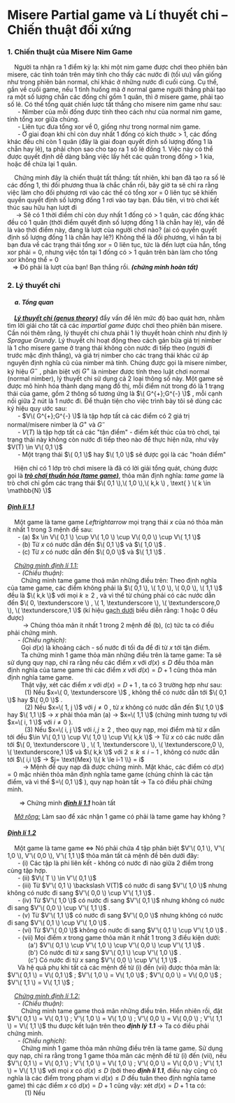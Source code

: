 # Misere Partial game và Lí thuyết chi – Chiến thuật đối xứng
### 1. Chiến thuật của Misere Nim Game <br>
&nbsp;&nbsp;&nbsp;&nbsp;Người ta nhận ra 1 điểm kỳ lạ: khi một nim game được chơi theo phiên bản misere, các tính toán trên máy tính cho thấy các nước đi (tối ưu) vẫn giống như trong phiên bản normal, chỉ khác ở những nước đi cuối cùng. Cụ thể, gần về cuối game, nếu 1 tình huống mà ở normal game người thắng phải tạo ra một số lượng chẵn các đống chỉ gồm 1 quân, thì ở misere game, phải tạo số lẻ. Có thể tổng quát chiến lược tất thắng cho misere nim game như sau: <br>
&nbsp;&nbsp;&nbsp;&nbsp;&nbsp;&nbsp;-	Nimber của mỗi đống được tính theo cách như của normal nim game, tính tổng xor giữa chúng. <br>
&nbsp;&nbsp;&nbsp;&nbsp;&nbsp;&nbsp;-	Liên tục đưa tổng xor về 0, giống như trong normal nim game. <br>
&nbsp;&nbsp;&nbsp;&nbsp;&nbsp;&nbsp;-	Ở giai đoạn khi chỉ còn duy nhất 1 đống có kích thước > 1, các đống khác đều chỉ còn 1 quân (đây là giai đoạn quyết định số lượng đống 1 là chẵn hay lẻ), ta phải chọn sao cho tạo ra 1 số lẻ đống 1. Việc này có thể được quyết định dễ dàng bằng việc lấy hết các quân trong đống > 1 kia, hoặc để chừa lại 1 quân. <br>

&nbsp;&nbsp;&nbsp;&nbsp;Chứng minh đây là chiến thuật tất thắng: tất nhiên, khi bạn đã tạo ra số lẻ các đống 1, thì đối phương thua là chắc chắn rồi, bây giờ ta sẽ chỉ ra rằng việc làm cho đối phương rơi vào các thế có tổng xor = 0 liên tục sẽ khiến quyền quyết định số lượng đống 1 rơi vào tay bạn. Đầu tiên, vì trò chơi kết thúc sau hữu hạn lượt đi <br>
&nbsp;&nbsp;&nbsp;&nbsp; $\rightarrow$ Sẽ có 1 thời điểm chỉ còn duy nhất 1 đống có > 1 quân, các đống khác đều có 1 quân (thời điểm quyết định số lượng đống 1 là chẵn hay lẻ), vấn đề là vào thời điểm này, đang là lượt của người chơi nào? (ai có quyền quyết định số lượng đống 1 là chẵn hay lẻ?) Không thể là đối phương, vì hắn ta bị bạn đưa về các trạng thái tổng xor = 0 liên tục, tức là đến lượt của hắn, tổng xor phải = 0, nhưng việc tồn tại 1 đống có > 1 quân trên bàn làm cho tổng xor không thể = 0 <br>
&nbsp;&nbsp; $\Longrightarrow$ Đó phải là lượt của bạn! Bạn thắng rồi. ***(chứng minh hoàn tất)*** <br>

### 2. Lý thuyết chi <br>
#### &nbsp;&nbsp;&nbsp;&nbsp; *a. Tổng quan* 
&nbsp;&nbsp;&nbsp;&nbsp;***<ins>Lý thuyết chi (genus theory)</ins>*** đẩy vấn đề lên mức độ bao quát hơn, nhằm tìm lời giải cho tất cả các *impartial game* được chơi theo phiên bản misere. Cần nói thêm rằng, lý thuyết chi chưa phải 1 lý thuyết hoàn chỉnh như định lý *Sprague Grundy*. Lý thuyết chi hoạt động theo cách gán bừa giá trị nimber là 1 cho misere game ở trạng thái không còn nước đi tiếp theo (người đi trước mặc định thắng), và giá trị nimber cho các trạng thái khác cứ áp nguyên định nghĩa cũ của nimber mà tính. Chúng được gọi là misere nimber, ký hiệu $G^-$ , phân biệt với $G^+$ là nimber được tính theo luật chơi normal (normal nimber), lý thuyết chi sử dụng cả 2 loại thông số này. Một game sẽ được mô hình hóa thành dạng mạng đồ thị, mỗi điểm nút trong đó là 1 trạng thái của game, gồm 2 thông số tương ứng là $\( G^{+};G^{-} \)$ , mỗi cạnh nối giữa 2 nút là 1 nước đi. Để thuận tiện cho việc trình bày tôi sẽ dùng các ký hiệu quy ước sau: <br>
&nbsp;&nbsp;&nbsp;&nbsp;&nbsp;&nbsp;- $V\( G^{+};G^{-} \)$ là tập hợp tất cả các điểm có 2 giá trị normal/misere nimber là $G^+$ và $G^-$ <br>
&nbsp;&nbsp;&nbsp;&nbsp;&nbsp;&nbsp;- $V(T)$ là tập hợp tất cả các "tận điểm" - điểm kết thúc của trò chơi, tại trạng thái này không còn nước đi tiếp theo nào để thực hiện nữa, như vậy $V(T) \in V\( 0,1 \)$ <br>
&nbsp;&nbsp;&nbsp;&nbsp;&nbsp;&nbsp;- Một trạng thái $\( 0,1 \)$ hay $\( 1,0 \)$ sẽ được gọi là các "hoán điểm" <br>

&nbsp;&nbsp;&nbsp;&nbsp;Hiện chỉ có 1 lớp trò chơi misere là đã có lời giải tổng quát, chúng được gọi là ***<ins>trò chơi thuần hóa (tame game)</ins>***, thỏa mãn định nghĩa: *tame game* là trò chơi chỉ gồm các trạng thái $\( 0,1 \),\( 1,0 \),\( k,k \) , \text{   } \( k \in \mathbb{N} \)$ <br>
#### *<ins>Định lí 1.1</ins>*
&nbsp;&nbsp;&nbsp;&nbsp;Một game là tame game $Leftrightarrow$ mọi trạng thái $x$ của nó thỏa mãn ít nhất 1 trong 3 mệnh đề sau: <br>
&nbsp;&nbsp;&nbsp;&nbsp;&nbsp;&nbsp;- (a) $x \in V\( 0,1 \) \cup V\( 1,0 \) \cup V\( 0,0 \) \cup V\( 1,1 \)$ <br>
&nbsp;&nbsp;&nbsp;&nbsp;&nbsp;&nbsp;- (b) Từ $x$ có nước dẫn đến $\( 0,1 \)$ và $\( 1,0 \)$ . <br>
&nbsp;&nbsp;&nbsp;&nbsp;&nbsp;&nbsp;- (c) Từ $x$ có nước dẫn đến $\( 0,0 \)$ và $\( 1,1 \)$ . <br> 

&nbsp;&nbsp;&nbsp;&nbsp;*<ins>Chứng minh định lí 1.1:</ins>* <br>
&nbsp;&nbsp;&nbsp;&nbsp;&nbsp;&nbsp;- *(Chiều thuận)*: <br>
&nbsp;&nbsp;&nbsp;&nbsp;&nbsp;&nbsp;&nbsp;&nbsp;Chứng minh tame game thoả mãn những điều trên: Theo định nghĩa của tame game, các điểm không phải là $\( 0,1 \), \( 1,0 \), \( 0,0 \), \( 1,1 \)$ đều là $\( k,k \)$ với mọi $k \ge 2$ , và vì thế từ chúng phải có các nước dẫn đến $\( 0, \textunderscore \) , \( 1, \textunderscore \), \( \textunderscore,0 \), \( \textunderscore,1 \)$ (kí hiệu <ins>gạch dưới</ins> biểu diễn rằng: 1 hoặc 0 đều được) <br>
&nbsp;&nbsp;&nbsp;&nbsp;&nbsp;&nbsp;&nbsp;&nbsp; $\rightarrow$ Chúng thỏa mãn ít nhất 1 trong 2 mệnh đề (b), (c) tức ta có điều phải chứng minh. <br>
&nbsp;&nbsp;&nbsp;&nbsp;&nbsp;&nbsp;- *(Chiều nghịch)*: <br>
&nbsp;&nbsp;&nbsp;&nbsp;&nbsp;&nbsp;&nbsp;&nbsp;Gọi $d(x)$ là khoảng cách - số nước đi tối đa để đi từ $x$ tới tận điểm. <br>
&nbsp;&nbsp;&nbsp;&nbsp;&nbsp;&nbsp;&nbsp;&nbsp;Ta chứng minh 1 game thỏa mãn những điều trên là tame game: Ta sẽ sử dụng quy nạp, chỉ ra rằng nếu các điểm $x$ với $d(x) \le D$ đều thỏa mãn định nghĩa của tame game thì các điểm $x$ với $d(x)=D+1$ cũng thỏa mãn định nghĩa tame game. <br>
&nbsp;&nbsp;&nbsp;&nbsp;&nbsp;&nbsp;&nbsp;&nbsp;Thật vậy, xét các điểm $x$ với $d(x)=D+1$ , ta có 3 trường hợp như sau: <br>
&nbsp;&nbsp;&nbsp;&nbsp;&nbsp;&nbsp;&nbsp;&nbsp;&nbsp;&nbsp;(1) Nếu $x=\( 0, \textunderscore \)$ , không thể có nước dẫn tới $\( 0,1 \)$ hay $\( 0,0 \)$ . <br>
&nbsp;&nbsp;&nbsp;&nbsp;&nbsp;&nbsp;&nbsp;&nbsp;&nbsp;&nbsp;(2) Nếu $x=\( 1, j \)$ với $j \ne 0$ , từ $x$ không có nước dẫn đến $\( 1,0 \)$ hay $\( 1,1 \)$ $\rightarrow$ $x$ phải thỏa mãn (a) $\rightarrow$ $x=\( 1,1 \)$ (chứng minh tương tự với $x=\( i, 1 \)$ với $i \ne 0$ ). <br>
&nbsp;&nbsp;&nbsp;&nbsp;&nbsp;&nbsp;&nbsp;&nbsp;&nbsp;&nbsp;(3) Nếu $x=\( i, j \)$ với $i,j \ge 2$ , theo quy nạp, mọi điểm mà từ $x$ dẫn tới đều $\in V\( 0,1 \) \cup V\( 1,0 \) \cup V\( k,k \)$ $\rightarrow$ Từ $x$ có các nước dẫn tới $\( 0, \textunderscore \) , \( 1, \textunderscore \), \( \textunderscore,0 \), \( \textunderscore,1 \)$ và $\( k,k \)$ với $2 \le k \le i-1$ , không có nước dẫn tới $\( i,i \)$ $\rightarrow$ $j= \text{Mex} \\{ k \le i-1 \\} = i$ <br>
&nbsp;&nbsp;&nbsp;&nbsp;&nbsp;&nbsp;&nbsp;&nbsp; $\longrightarrow$ Mệnh đề quy nạp đã được chứng minh. Mặt khác, các điểm có $d(x)=0$ mặc nhiên thỏa mãn định nghĩa tame game (chúng chính là các tận điểm, và vì thế $=\( 0,1 \)$ ), quy nạp hoàn tất $\rightarrow$ Ta có điều phải chứng minh. <br>

&nbsp;&nbsp;&nbsp;&nbsp;&nbsp;&nbsp; $\Longrightarrow$ Chứng minh ***<ins>định lí 1.1</ins>*** hoàn tất <br>

&nbsp;&nbsp;&nbsp;&nbsp;*<ins>Mở rộng:</ins>* Làm sao để xác nhận 1 game có phải là tame game hay không ?<br>

#### *<ins>Định lí 1.2</ins>*
&nbsp;&nbsp;&nbsp;&nbsp;Một game là tame game $\Leftrightarrow$ Nó phải chứa 4 tập phân biệt $V'\( 0,1 \), V'\( 1,0 \), V'\( 0,0 \), V'\( 1,1 \)$ thỏa mãn tất cả mệnh đề bên dưới đây: <br>
&nbsp;&nbsp;&nbsp;&nbsp;&nbsp;&nbsp;- (i) Các tập là phi liên kết - không có nước đi nào giữa 2 điểm trong cùng tập hợp. <br>
&nbsp;&nbsp;&nbsp;&nbsp;&nbsp;&nbsp;- (ii) $V\( T \) \in V'\( 0,1 \)$ <br>
&nbsp;&nbsp;&nbsp;&nbsp;&nbsp;&nbsp;- (iii) Từ $V'\( 0,1 \) \backslash V(T)$ có nước đi sang $V'\( 1,0 \)$ nhưng không có nước đi sang $V'\( 0,0 \) \cup V'\( 1,1 \)$ . <br>
&nbsp;&nbsp;&nbsp;&nbsp;&nbsp;&nbsp;- (iv) Từ $V'\( 1,0 \)$ có nước đi sang $V'\( 0,1 \)$ nhưng không có nước đi sang $V'\( 0,0 \) \cup V'\( 1,1 \)$ . <br>
&nbsp;&nbsp;&nbsp;&nbsp;&nbsp;&nbsp;- (v) Từ $V'\( 1,1 \)$ có nước đi sang $V'\( 0,0 \)$ nhưng không có nước đi sang $V'\( 0,1 \) \cup V'\( 1,0 \)$ . <br>
&nbsp;&nbsp;&nbsp;&nbsp;&nbsp;&nbsp;- (vi) Từ $V'\( 0,0 \)$ không có nước đi sang $V'\( 0,1 \) \cup V'\( 1,0 \)$ . <br>
&nbsp;&nbsp;&nbsp;&nbsp;&nbsp;&nbsp;- (vii) Mọi điểm $x$ trong game thỏa mãn ít nhất 1 trong 3 điều kiện dưới: <br>
&nbsp;&nbsp;&nbsp;&nbsp;&nbsp;&nbsp;&nbsp;&nbsp;&nbsp;&nbsp;&nbsp;&nbsp;(a') $V'\( 0,1 \) \cup V'\( 1,0 \) \cup V'\( 0,0 \) \cup V'\( 1,1 \)$ . <br>
&nbsp;&nbsp;&nbsp;&nbsp;&nbsp;&nbsp;&nbsp;&nbsp;&nbsp;&nbsp;&nbsp;&nbsp;(b') Có nước đi từ $x$ sang $V'\( 0,1 \) \cup V'\( 1,0 \)$ . <br>
&nbsp;&nbsp;&nbsp;&nbsp;&nbsp;&nbsp;&nbsp;&nbsp;&nbsp;&nbsp;&nbsp;&nbsp;(c') Có nước đi từ $x$ sang $V'\( 0,0 \) \cup V'\( 1,1 \)$ . <br>
&nbsp;&nbsp;&nbsp;&nbsp;&nbsp;&nbsp;Và hệ quả phụ khi tất cả các mệnh đề từ (i) đến (vii) được thỏa mãn là: $V'\( 0,1 \) = V\( 0,1 \)$ ; $V'\( 1,0 \) = V\( 1,0 \)$ ; $V'\( 0,0 \) = V\( 0,0 \)$ ; $V'\( 1,1 \) = V\( 1,1 \)$ ; <br>

&nbsp;&nbsp;&nbsp;&nbsp;*<ins>Chứng minh định lí 1.2:</ins>* <br>
&nbsp;&nbsp;&nbsp;&nbsp;&nbsp;&nbsp;- *(Chiều thuận)*: <br>
&nbsp;&nbsp;&nbsp;&nbsp;&nbsp;&nbsp;&nbsp;&nbsp;Chứng minh tame game thoả mãn những điều trên. Hiển nhiên rồi, đặt $V'\( 0,1 \) = V\( 0,1 \) ; V'\( 1,0 \) = V\( 1,0 \) ; V'\( 0,0 \) = V\( 0,0 \) ; V'\( 1,1 \) = V\( 1,1 \)$ thu được kết luận trên theo ***định lý 1.1*** $\rightarrow$ Ta có điều phải chứng minh. <br>
&nbsp;&nbsp;&nbsp;&nbsp;&nbsp;&nbsp;- *(Chiều nghịch)*: <br>
&nbsp;&nbsp;&nbsp;&nbsp;&nbsp;&nbsp;&nbsp;&nbsp;Chứng minh 1 game thỏa mãn những điều trên là tame game. Sử dụng quy nạp, chỉ ra rằng trong 1 game thỏa mãn các mệnh đề từ (i) đến (vii), nếu $V'\( 0,1 \) = V\( 0,1 \) ; V'\( 1,0 \) = V\( 1,0 \) ; V'\( 0,0 \) = V\( 0,0 \) ; V'\( 1,1 \) = V\( 1,1 \)$ với mọi $x$ có $d(x) \le D$ (bởi theo ***định lí 1.1***, điều này cũng có nghĩa là các điểm trong phạm vi $d(x) \le D$ đều tuân theo định nghĩa tame game) thì các điểm $x$ có $d(x)=D+1$ cũng vậy: xét $d(x)=D+1$ ta có: <br>
&nbsp;&nbsp;&nbsp;&nbsp;&nbsp;&nbsp;&nbsp;&nbsp;&nbsp;&nbsp;(1) Nếu
















